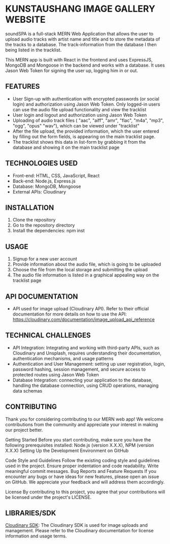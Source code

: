 # KUNSTAUSHANG IMAGE GALLERY WEBSITE

soundSPA is a full-stack MERN Web Application that allows the user to upload audio tracks with artist name and title and to store the metadata of the tracks to a database. The track-information from the database I then being listed in the tracklist.

This MERN app is built with React in the frontend and uses ExpressJS, MongoDB and Mongoose in the backend and works with a database.
It uses Jason Web Token for signing the user up, logging him in or out.

## FEATURES

- User Sign-up with authentication with encrypted passwords (or social login) and authorization using Jason Web Token. Only logged-in users can use the audio file upload functionality and view the tracklist
- User login and logout and authorization using Jason Web Token
- Uploading of audio track files ( "aac", "aiff", "amr", "flac", "m4a", "mp3", "ogg", "opus" "wav"), which can be viewed under "tracklist"
- After the file upload, the provided information, which the user entered by filling out the form fields, is appearing on the main tracklist page.
- The tracklist shows this data in list-form by grabbing it from the database and showing it on the main tracklist page

## TECHNOLOGIES USED

- Front-end: HTML, CSS, JavaScript, React
- Back-end: Node.js, Express.js
- Database: MongoDB, Mongoose
- External APIs: Cloudinary

## INSTALLATION

1. Clone the repository
2. Go to the repository directory
3. Install the dependencies: npm inst

## USAGE

1. Signup for a new user account
2. Provide information about the audio file, which is going to be uploaded
3. Choose the file from the local storage and submitting the upload
4. The audio file information is listed in a graphical appealing way on the tracklist page

## API DOCUMENTATION

- API used for image upload (Cloudinary API). Refer to their official documentation for more details on how to use the API: https://cloudinary.com/documentation/image_upload_api_reference

## TECHNICAL CHALLENGES

- API Integration: Integrating and working with third-party APIs, such as Cloudinary and Unsplash, requires understanding their documentation, authentication mechanisms, and usage patterns
- Authentication and User Management: setting up user registration, login, password hashing, session management, and secure access to protected routes using Jason Web Token
- Database Integration: connecting your application to the database, handling the database connection, using CRUD operations, managing data schemas

## CONTRIBUTING

Thank you for considering contributing to our MERN web app! We welcome contributions from the community and appreciate your interest in making our project better.

Getting Started
Before you start contributing, make sure you have the following prerequisites installed: Node.js (version X.X.X), NPM (version X.X.X)
Setting Up the Development Environment on GitHub

Code Style and Guidelines
Follow the existing coding style and guidelines used in the project.
Ensure proper indentation and code readability.
Write meaningful commit messages.
Bug Reports and Feature Requests
If you encounter any bugs or have ideas for new features, please open an issue on GitHub. We appreciate your feedback and will address them accordingly.

License
By contributing to this project, you agree that your contributions will be licensed under the project's LICENSE.

## LIBRARIES/SDK

[Cloudinary SDK](https://cloudinary.com/documentation): The Cloudinary SDK is used for image uploads and management. Please refer to the Cloudinary documentation for license information and usage terms.

